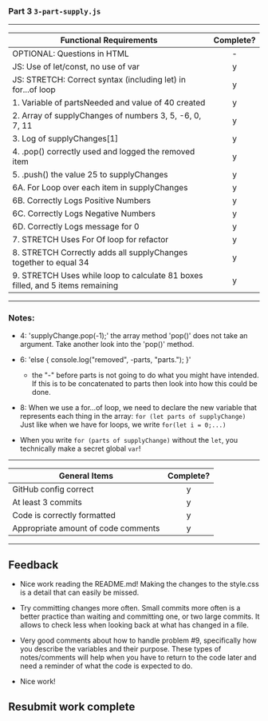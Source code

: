 ### Part 3 `3-part-supply.js`

---

| Functional Requirements                                                        | Complete? |
| ------------------------------------------------------------------------------ | :-------: |
| OPTIONAL: Questions in HTML                                                    |     -     |
| JS: Use of let/const, no use of var                                            |     y     |
| JS: STRETCH: Correct syntax (including let) in for...of loop                   |     y     |
| 1. Variable of partsNeeded and value of 40 created                             |     y     |
| 2. Array of supplyChanges of numbers 3, 5, -6, 0, 7, 11                        |     y     |
| 3. Log of supplyChanges[1]                                                     |     y     |
| 4. .pop() correctly used and logged the removed item                           |     y     |
| 5. .push() the value 25 to supplyChanges                                       |     y     |
| 6A. For Loop over each item in supplyChanges                                   |     y     |
| 6B. Correctly Logs Positive Numbers                                            |     y     |
| 6C. Correctly Logs Negative Numbers                                            |     y     |
| 6D. Correctly Logs message for 0                                               |     y     |
| 7. STRETCH Uses For Of loop for refactor                                       |     y     |
| 8. STRETCH Correctly adds all supplyChanges together to equal 34               |     y     |
| 9. STRETCH Uses while loop to calculate 81 boxes filled, and 5 items remaining |     y     |

---

### Notes:

- 4: 'supplyChange.pop(-1);' the array method 'pop()' does not take an argument. Take another look into the 'pop()' method.

- 6: 'else {
  console.log("removed", -parts, "parts.");
  }'

  - the "-" before parts is not going to do what you might have intended. If this is to be concatenated to parts then look into how this could be done.

- 8: When we use a for...of loop, we need to declare the new variable that represents each thing in the array:
  `for (let parts of supplyChange)` Just like when we have for loops, we write `for(let i = 0;...)`

- When you write `for (parts of supplyChange)` without the `let`, you technically make a secret global `var`!

---

| General Items                       | Complete? |
| ----------------------------------- | :-------: |
| GitHub config correct               |     y     |
| At least 3 commits                  |     y     |
| Code is correctly formatted         |     y     |
| Appropriate amount of code comments |     y     |

---

## Feedback

- Nice work reading the README.md! Making the changes to the style.css is a detail that can easily be missed.

- Try committing changes more often. Small commits more often is a better practice than waiting and committing one, or two large commits. It allows to check less when looking back at what has changed in a file.

- Very good comments about how to handle problem #9, specifically how you describe the variables and their purpose. These types of notes/comments will help when you have to return to the code later and need a reminder of what the code is expected to do.

- Nice work!

## Resubmit work complete
